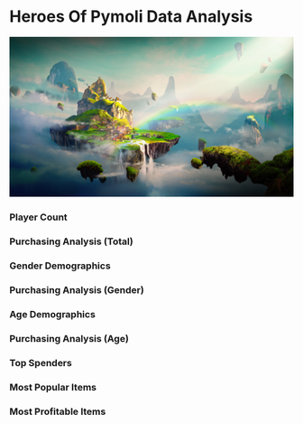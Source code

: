 # Heroes Of Pymoli Data Analysis
![heroes](Images/Fantasy.png)

### Player Count

### Purchasing Analysis (Total)

### Gender Demographics

### Purchasing Analysis (Gender)

### Age Demographics

### Purchasing Analysis (Age)

### Top Spenders

### Most Popular Items

### Most Profitable Items

